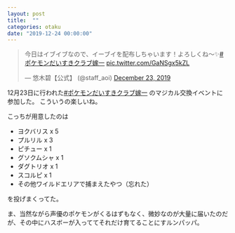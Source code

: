 ```yaml
---
layout: post
title:  ""
categories: otaku
date: "2019-12-24 00:00:00"
---
```


<blockquote class="twitter-tweet"><p lang="ja" dir="ltr">今日はイブイブなので、イーブイを配布しちゃいます！よろしくね〜✨<a href="https://twitter.com/hashtag/%E3%83%9D%E3%82%B1%E3%83%A2%E3%83%B3%E3%81%A0%E3%81%84%E3%81%99%E3%81%8D%E3%82%AF%E3%83%A9%E3%83%96%E5%AB%81%E4%B8%80?src=hash&amp;ref_src=twsrc%5Etfw">#ポケモンだいすきクラブ嫁一</a> <a href="https://t.co/GaNSgx5kZL">pic.twitter.com/GaNSgx5kZL</a></p>&mdash; 悠木碧【公式】 (@staff_aoi) <a href="https://twitter.com/staff_aoi/status/1208942350824808449?ref_src=twsrc%5Etfw">December 23, 2019</a></blockquote> <script async src="https://platform.twitter.com/widgets.js" charset="utf-8"></script>

12月23日に行われた[#ポケモンだいすきクラブ嫁一](https://twitter.com/hashtag/%E3%83%9D%E3%82%B1%E3%83%A2%E3%83%B3%E3%81%A0%E3%81%84%E3%81%99%E3%81%8D%E3%82%AF%E3%83%A9%E3%83%96%E5%AB%81%E4%B8%80) のマジカル交換イベントに参加した。
こういうの楽しいね。

こっちが用意したのは

- ヨクバリス x 5
- プルリル x 3
- ピチュー x 1
- グソクムシャ x 1
- ダグトリオ x 1
- スコルピ x 1
- その他ワイルドエリアで捕まえたやつ（忘れた）

を投げまくってた。

ま、当然ながら声優のポケモンがくるはずもなく、微妙なのが大量に届いたのだが、その中にハスボーが入っててそれだけ育てることにすルンパッパ。
